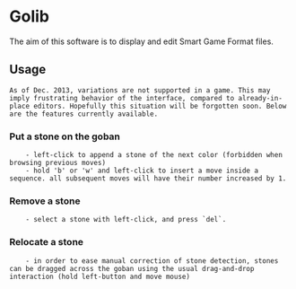 
Golib
=====

The aim of this software is to display and edit Smart Game Format files.

Usage
-----
    As of Dec. 2013, variations are not supported in a game. This may imply frustrating behavior of the interface, compared to already-in-place editors. Hopefully this situation will be forgotten soon. Below are the features currently available.

### Put a stone on the goban
        - left-click to append a stone of the next color (forbidden when browsing previous moves)
        - hold 'b' or 'w' and left-click to insert a move inside a sequence. all subsequent moves will have their number increased by 1.

### Remove a stone
        - select a stone with left-click, and press `del`.

### Relocate a stone
        - in order to ease manual correction of stone detection, stones can be dragged across the goban using the usual drag-and-drop interaction (hold left-button and move mouse)
